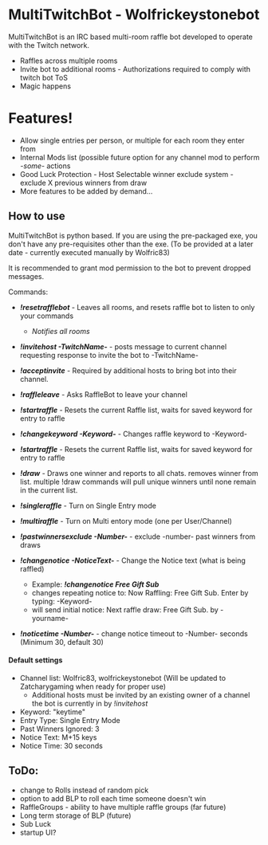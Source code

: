 # MultiTwitchBot - Wolfrickeystonebot

MultiTwitchBot is an IRC based multi-room raffle bot developed to operate with the Twitch network.

  - Raffles across multiple rooms
  - Invite bot to additional rooms - Authorizations required to comply with twitch bot ToS
  - Magic happens

# Features!

  - Allow single entries per person, or multiple for each room they enter from
  - Internal Mods list (possible future option for any channel mod to perform _-some-_ actions
  - Good Luck Protection - Host Selectable winner exclude system - exclude X previous winners from draw
  - More features to be added by demand...


## How to use

MultiTwitchBot is python based. If you are using the pre-packaged exe, you don't have any pre-requisites other than the exe. (To be provided at a later date - currently executed manually by Wolfric83)

It is recommended to grant mod permission to the bot to prevent dropped messages.


Commands:
* **_!resetrafflebot_** - Leaves all rooms, and resets raffle bot to listen to only your commands
    * _Notifies all rooms_
* **_!invitehost -TwitchName-_** - posts message to current channel requesting response to invite the bot to -TwitchName-
* **_!acceptinvite_** - Required by additional hosts to bring bot into their channel.
* **_!raffleleave_** - Asks RaffleBot to leave your channel
 
* **_!startraffle_** - Resets the current Raffle list, waits for saved keyword for entry to raffle
* **_!changekeyword -Keyword-_** - Changes raffle keyword to -Keyword-
* **_!startraffle_** - Resets the current Raffle list, waits for saved keyword for entry to raffle
* **_!draw_** - Draws one winner and reports to all chats. removes winner from list. multiple !draw commands will pull unique winners until none remain in the current list.
* **_!singleraffle_** - Turn on Single Entry mode
* **_!multiraffle_** - Turn on Multi entory mode (one per User/Channel)
* **_!pastwinnersexclude -Number-_** - exclude -number- past winners from draws
* **_!changenotice -NoticeText-_** - Change the Notice text (what is being raffled) 
    * Example: **_!changenotice Free Gift Sub_**
    * changes repeating notice to: Now Raffling: Free Gift Sub. Enter by typing: -Keyword-
    * will send initial notice: Next raffle draw: Free Gift Sub. by -yourname-
* **_!noticetime -Number-_** - change notice timeout to -Number- seconds (Minimum 30, default 30)

#### Default settings
* Channel list: Wolfric83, wolfrickeystonebot (Will be updated to Zatcharygaming when ready for proper use)
  * Additional hosts must be invited by an existing owner of a channel the bot is currently in by _!invitehost_
* Keyword: "keytime"
* Entry Type: Single Entry Mode
* Past Winners Ignored: 3
* Notice Text: M+15 keys
* Notice Time: 30 seconds

## ToDo:
* change to Rolls instead of random pick
* option to add BLP to roll each time someone doesn't win
* RaffleGroups - ability to have multiple raffle groups (far future)
* Long term storage of BLP (future)
* Sub Luck
* startup UI?
